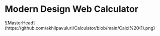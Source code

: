 <h1>Modern Design Web Calculator</h1>
![MasterHead](https://github.com/akhilpavuluri/Calculator/blob/main/Calci%20(1).png)
